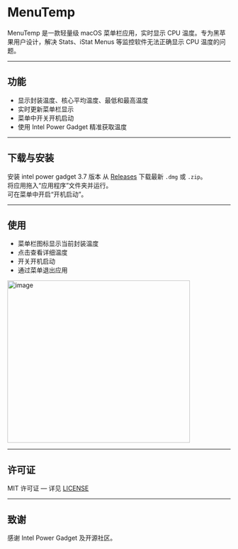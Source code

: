 # MenuTemp

MenuTemp 是一款轻量级 macOS 菜单栏应用，实时显示 CPU 温度。专为黑苹果用户设计，解决 Stats、iStat Menus 等监控软件无法正确显示 CPU 温度的问题。

---

## 功能

- 显示封装温度、核心平均温度、最低和最高温度  
- 实时更新菜单栏显示  
- 菜单中开关开机启动  
- 使用 Intel Power Gadget 精准获取温度

---

## 下载与安装
安装 intel power gadget 3.7 版本
从 [Releases](https://github.com/your-username/MenuTemp/releases) 下载最新 `.dmg` 或 `.zip`。  
将应用拖入“应用程序”文件夹并运行。  
可在菜单中开启“开机启动”。

---

## 使用

- 菜单栏图标显示当前封装温度  
- 点击查看详细温度  
- 开关开机启动  
- 通过菜单退出应用
<img width="412" height="366" alt="image" src="https://github.com/user-attachments/assets/9467f787-6ef9-4ebd-893d-ccfc9de6d299" />

---

## 许可证

MIT 许可证 — 详见 [LICENSE](LICENSE)

---

## 致谢

感谢 Intel Power Gadget 及开源社区。
